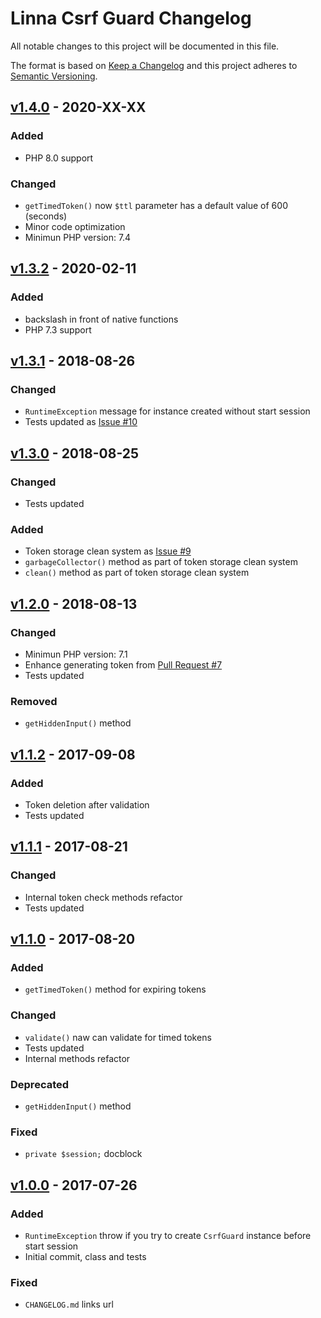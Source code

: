 
# Linna Csrf Guard Changelog

All notable changes to this project will be documented in this file.

The format is based on [Keep a Changelog](http://keepachangelog.com/) 
and this project adheres to [Semantic Versioning](http://semver.org/).

## [v1.4.0](https://github.com/linna/csrf-guard/compare/v1.3.2...v1.4.0) - 2020-XX-XX

### Added
* PHP 8.0 support

### Changed
* `getTimedToken()` now `$ttl` parameter has a default value of 600 (seconds)
* Minor code optimization
* Minimun PHP version: 7.4

## [v1.3.2](https://github.com/linna/csrf-guard/compare/v1.3.1...v1.3.2) - 2020-02-11

### Added
* backslash in front of native functions
* PHP 7.3 support

## [v1.3.1](https://github.com/linna/csrf-guard/compare/v1.3.0...v1.3.1) - 2018-08-26

### Changed
* `RuntimeException` message for instance created without start session
* Tests updated as [Issue #10](https://github.com/linna/csrf-guard/issues/10)

## [v1.3.0](https://github.com/linna/csrf-guard/compare/v1.2.0...v1.3.0) - 2018-08-25

### Changed
* Tests updated

### Added
* Token storage clean system as [Issue #9](https://github.com/linna/csrf-guard/issues/9)
* `garbageCollector()` method as part of token storage clean system
* `clean()` method as part of token storage clean system

## [v1.2.0](https://github.com/linna/csrf-guard/compare/v1.1.2...v1.2.0) - 2018-08-13

### Changed
* Minimun PHP version: 7.1
* Enhance generating token from [Pull Request #7](https://github.com/linna/csrf-guard/pull/7)
* Tests updated

### Removed
* `getHiddenInput()` method

## [v1.1.2](https://github.com/linna/csrf-guard/compare/v1.1.1...v1.1.2) - 2017-09-08

### Added
* Token deletion after validation
* Tests updated

## [v1.1.1](https://github.com/linna/csrf-guard/compare/v1.1.0...v1.1.1) - 2017-08-21

### Changed
* Internal token check methods refactor
* Tests updated

## [v1.1.0](https://github.com/linna/csrf-guard/compare/v1.0.0...v1.1.0) - 2017-08-20

### Added
* `getTimedToken()` method for expiring tokens

### Changed
* `validate()` naw can validate for timed tokens
* Tests updated
* Internal methods refactor

### Deprecated
* `getHiddenInput()` method

### Fixed
* `private $session;` docblock

## [v1.0.0](https://github.com/linna/csrf-guard/compare/v1.0.0...master) - 2017-07-26

### Added
* `RuntimeException` throw if you try to create `CsrfGuard` instance before start session
* Initial commit, class and tests

### Fixed
* `CHANGELOG.md` links url
